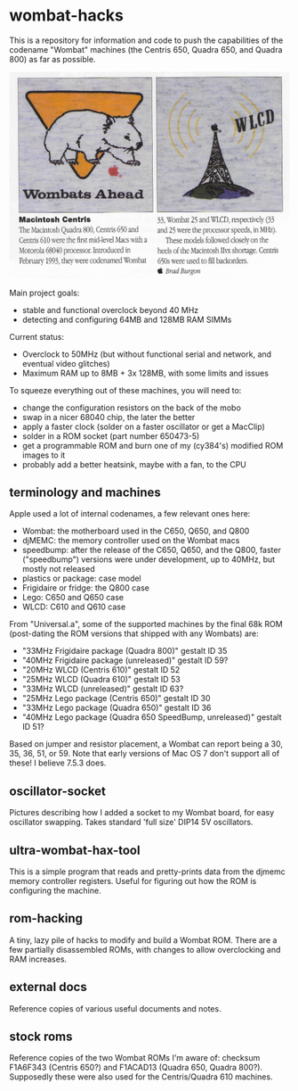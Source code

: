 wombat-hacks
============
This is a repository for information and code to push the capabilities of the codename "Wombat" machines (the Centris 650, Quadra 650, and Quadra 800) as far as possible.

![wombat.png](wombat.png)

Main project goals:
* stable and functional overclock beyond 40 MHz
* detecting and configuring 64MB and 128MB RAM SIMMs

Current status:
* Overclock to 50MHz (but without functional serial and network, and eventual video glitches)
* Maximum RAM up to 8MB + 3x 128MB, with some limits and issues

To squeeze everything out of these machines, you will need to:
* change the configuration resistors on the back of the mobo
* swap in a nicer 68040 chip, the later the better
* apply a faster clock (solder on a faster oscillator or get a MacClip)
* solder in a ROM socket (part number 650473-5)
* get a programmable ROM and burn one of my (cy384's) modified ROM images to it
* probably add a better heatsink, maybe with a fan, to the CPU

terminology and machines
------------------------
Apple used a lot of internal codenames, a few relevant ones here:

* Wombat: the motherboard used in the C650, Q650, and Q800
* djMEMC: the memory controller used on the Wombat macs
* speedbump: after the release of the C650, Q650, and the Q800, faster ("speedbump") versions were under development, up to 40MHz, but mostly not released
* plastics or package: case model
* Frigidaire or fridge: the Q800 case
* Lego: C650 and Q650 case
* WLCD: C610 and Q610 case

From "Universal.a", some of the supported machines by the final 68k ROM (post-dating the ROM versions that shipped with any Wombats) are:

* "33MHz Frigidaire package (Quadra 800)" gestalt ID 35
* "40MHz Frigidaire package (unreleased)" gestalt ID 59?
* "20MHz WLCD (Centris 610)" gestalt ID 52
* "25MHz WLCD (Quadra 610)" gestalt ID 53
* "33MHz WLCD (unreleased)" gestalt ID 63?
* "25MHz Lego package (Centris 650)" gestalt ID 30
* "33MHz Lego package (Quadra 650)" gestalt ID 36
* "40MHz Lego package (Quadra 650 SpeedBump, unreleased)" gestalt ID 51?

Based on jumper and resistor placement, a Wombat can report being a 30, 35, 36, 51, or 59.  Note that early versions of Mac OS 7 don't support all of these!  I believe 7.5.3 does.

oscillator-socket
-----------------
Pictures describing how I added a socket to my Wombat board, for easy oscillator swapping.  Takes standard 'full size' DIP14 5V oscillators.

ultra-wombat-hax-tool
---------------------
This is a simple program that reads and pretty-prints data from the djmemc memory controller registers.  Useful for figuring out how the ROM is configuring the machine.

rom-hacking
-----------
A tiny, lazy pile of hacks to modify and build a Wombat ROM.  There are a few partially disassembled ROMs, with changes to allow overclocking and RAM increases.

external docs
-------------
Reference copies of various useful documents and notes.

stock roms
----------
Reference copies of the two Wombat ROMs I'm aware of: checksum F1A6F343 (Centris 650?) and F1ACAD13 (Quadra 650, Quadra 800?).  Supposedly these were also used for the Centris/Quadra 610 machines.
